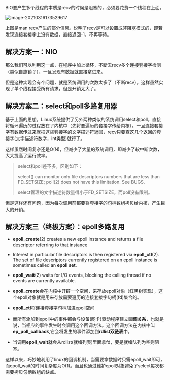 BIO要产生多个线程的本质是recv的时候是阻塞的，必须要花费一个线程在上面。

![image-20210316173529617](https://img.jooks.cn/img/20210316173529.png)

上图是man recv产生的部分信息。说明了recv是可以设置成非阻塞模式的，即若发现连接套接字上没有数据，直接返回-1，不再等待。

## 解决方案一：NIO

那么我们可以利用这一点，在程序中加上循环，不断去recv多个连接套接字检测（类似自旋锁？），一旦发现有数据就直接拿进来。

但是这种实现会有个问题，就是系统调用的次数太多了（不断recv）。这样虽然实现了单个线程接受所有请求，但是开销太大了。

## 解决方案二：select和poll多路复用器

基于上面的思想。Linux系统提供了另外两种类似的系统调用select和poll，直接将循环遍历的过程放在了内核中（先将要遍历的套接字传给内核）。一旦连接套接字有数据传过来就把这些套接字的文字描述符返回，recv只要查这几个返回的套接字(文字描述符数字，int类型)就行了。

这样虽然时间复杂还是O(N)，但减少了大量的系统调用，即减少了软中断次数，大大提高了运行效率。

> select和poll差不多，区别如下：
>
> select()  can  monitor  only  file  descriptors  numbers  that are less than FD_SETSIZE;
> poll(2) does not have this limitation.  See BUGS.
>
> select管理的文字描述符数量得小于FD_SETSIZE，而poll没有限制。

但是这样还有问题，因为每次调用前都要将套接字的句柄数组拷贝给内核，产生巨大的开销。

## 解决方案三（终极方案）：epoll多路复用

-  **epoll_create**(2)  creates a new epoll instance and returns a file descriptor referring to that instance
- Interest in particular file descriptors is then registered via **epoll_ctl**(2).  The set of file descriptors currently registered on an epoll instance is sometimes called  an **epoll set**.
- **epoll_wait**(2) waits for I/O events, blocking the calling thread if no events are currently available.

- **epoll_create**会在内核中开辟一个空间，来存放epoll对象（红黑树实现），这个epoll对象就是用来存放需要遍历的连接套接字句柄(fd)集合的。
- **epoll_ctl**将连接套接字句柄加进epoll空间
- 而所有添加到epoll中的事件都会与设备(网卡)驱动程序建立**回调关系**，也就是说，当相应的事件发生时会调用这个回调方法。这个回调方法在内核中叫**ep_poll_callback**,它会将发生的事件添加到**rdlist双链表**中。
- 当调用**epoll_wait**就会从rdlist(就绪列表)里面拿fd，要是就绪队列为空则阻塞。

这样以来，巧妙地利用了linux的回调机制，当需要拿数据时只需epoll_wait即可，而epoll_wait的时间复杂度为O(1)。而且也通过维护epoll对象避免了select每次都需要拷贝句柄数组的缺点。


